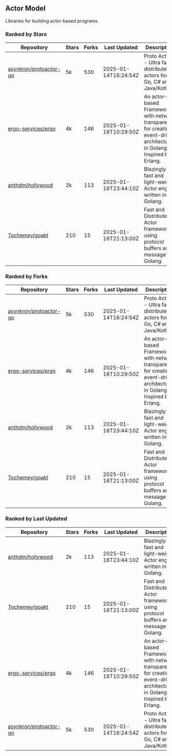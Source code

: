 ## Actor Model

Libraries for building actor-based programs.

### Ranked by Stars

| Repository | Stars | Forks | Last Updated | Description | 
|------------|-------|-------|--------------|-------------|
| [asynkron/protoactor-go](https://github.com/asynkron/protoactor-go) | 5k | 530 | 2025-01-14T16:24:54Z |  Proto Actor - Ultra fast distributed actors for Go, C# and Java/Kotlin. |
| [ergo-services/ergo](https://github.com/ergo-services/ergo) | 4k | 146 | 2025-01-16T10:29:50Z |  An actor-based Framework with network transparency for creating event-driven architecture in Golang. Inspired by Erlang. |
| [anthdm/hollywood](https://github.com/anthdm/hollywood) | 2k | 113 | 2025-01-16T23:44:10Z |  Blazingly fast and light-weight Actor engine written in Golang. |
| [Tochemey/goakt](https://github.com/Tochemey/goakt) | 210 | 15 | 2025-01-16T21:13:00Z |  Fast and Distributed Actor framework using protocol buffers as message for Golang. |

### Ranked by Forks

| Repository | Stars | Forks | Last Updated | Description | 
|------------|-------|-------|--------------|-------------|
| [asynkron/protoactor-go](https://github.com/asynkron/protoactor-go) | 5k | 530 | 2025-01-14T16:24:54Z |  Proto Actor - Ultra fast distributed actors for Go, C# and Java/Kotlin. |
| [ergo-services/ergo](https://github.com/ergo-services/ergo) | 4k | 146 | 2025-01-16T10:29:50Z |  An actor-based Framework with network transparency for creating event-driven architecture in Golang. Inspired by Erlang. |
| [anthdm/hollywood](https://github.com/anthdm/hollywood) | 2k | 113 | 2025-01-16T23:44:10Z |  Blazingly fast and light-weight Actor engine written in Golang. |
| [Tochemey/goakt](https://github.com/Tochemey/goakt) | 210 | 15 | 2025-01-16T21:13:00Z |  Fast and Distributed Actor framework using protocol buffers as message for Golang. |

### Ranked by Last Updated

| Repository | Stars | Forks | Last Updated | Description | 
|------------|-------|-------|--------------|-------------|
| [anthdm/hollywood](https://github.com/anthdm/hollywood) | 2k | 113 | 2025-01-16T23:44:10Z |  Blazingly fast and light-weight Actor engine written in Golang. |
| [Tochemey/goakt](https://github.com/Tochemey/goakt) | 210 | 15 | 2025-01-16T21:13:00Z |  Fast and Distributed Actor framework using protocol buffers as message for Golang. |
| [ergo-services/ergo](https://github.com/ergo-services/ergo) | 4k | 146 | 2025-01-16T10:29:50Z |  An actor-based Framework with network transparency for creating event-driven architecture in Golang. Inspired by Erlang. |
| [asynkron/protoactor-go](https://github.com/asynkron/protoactor-go) | 5k | 530 | 2025-01-14T16:24:54Z |  Proto Actor - Ultra fast distributed actors for Go, C# and Java/Kotlin. |

